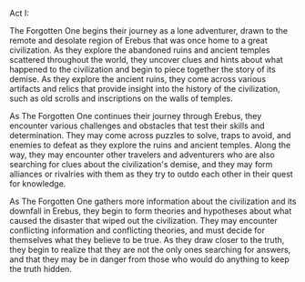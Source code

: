 Act I:

The Forgotten One begins their journey as a lone adventurer, drawn to the remote and desolate region of Erebus that was once home to a great civilization. As they explore the abandoned ruins and ancient temples scattered throughout the world, they uncover clues and hints about what happened to the civilization and begin to piece together the story of its demise. As they explore the ancient ruins, they come across various artifacts and relics that provide insight into the history of the civilization, such as old scrolls and inscriptions on the walls of temples.

As The Forgotten One continues their journey through Erebus, they encounter various challenges and obstacles that test their skills and determination. They may come across puzzles to solve, traps to avoid, and enemies to defeat as they explore the ruins and ancient temples. Along the way, they may encounter other travelers and adventurers who are also searching for clues about the civilization's demise, and they may form alliances or rivalries with them as they try to outdo each other in their quest for knowledge.

As The Forgotten One gathers more information about the civilization and its downfall in Erebus, they begin to form theories and hypotheses about what caused the disaster that wiped out the civilization. They may encounter conflicting information and conflicting theories, and must decide for themselves what they believe to be true. As they draw closer to the truth, they begin to realize that they are not the only ones searching for answers, and that they may be in danger from those who would do anything to keep the truth hidden.